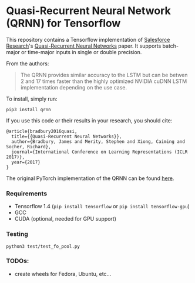 # Quasi-Recurrent Neural Network (QRNN) for Tensorflow

This repository contains a Tensorflow implementation of [Salesforce Research](https://einstein.ai/)'s [Quasi-Recurrent Neural Networks](https://arxiv.org/abs/1611.01576) paper. It supports batch-major or time-major inputs in single or double precision.

From the authors:
> The QRNN provides similar accuracy to the LSTM but can be betwen 2 and 17 times faster than the highly optimized NVIDIA cuDNN LSTM implementation depending on the use case.

To install, simply run:

`pip3 install qrnn`

If you use this code or their results in your research, you should cite:

```
@article{bradbury2016quasi,
  title={{Quasi-Recurrent Neural Networks}},
  author={Bradbury, James and Merity, Stephen and Xiong, Caiming and Socher, Richard},
  journal={International Conference on Learning Representations (ICLR 2017)},
  year={2017}
}
```

The original PyTorch implementation of the QRNN can be found [here](https://github.com/salesforce/pytorch-qrnn).

### Requirements

- Tensorflow 1.4 (`pip install tensorflow` or `pip install tensorflow-gpu`)
- GCC
- CUDA (optional, needed for GPU support)

### Testing

```
python3 test/test_fo_pool.py
```

### TODOs:

- create wheels for Fedora, Ubuntu, etc...
